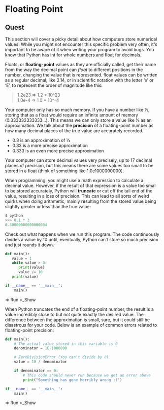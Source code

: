 # Floating Point
## Quest
This section will cover a picky detail about how computers store numerical values. While you might not encounter this specific problem very often, it's important to be aware of it when writing your program to avoid bugs. You know that Python has int for whole numbers and float for decimals. 

Floats, or **floating-point** values as they are officially called, get their name from the way the decimal point can *float* to different positions in the number, changing the value that is represented. float values can be written as a regular decimal, like 3.14, or in scientific notation with the letter ‘e’ or ‘E’, to represent the order of magnitude like this:

> 1.2e23 ⇒ 1.2 * 10^23 \
1.0e-4 ⇒ 1.0 * 10^-4

Your computer only has so much memory. If you have a number like ⅓, storing that as a float would require an infinite amount of memory (0.333333333333…). This means we can only store a value like ⅓ as an approximation. We talk about the **precision** of a floating-point number as how many decimal places of the true value are accurately recorded.
* 0.3 is an approximation of ⅓ 
* 0.33 is a more precise approximation
* 0.333 is an even more precise approximation

Your computer can store decimal values very precisely, up to 17 decimal places of precision, but this means there are some values too small to be stored in a float (think of something like 1.0e1000000000).

When programming, you might use a math expression to calculate a decimal value. However, if the result of that expression is a value too small to be stored accurately, Python will **truncate** or cut off the tail end of the value, resulting in a loss of precision. This can lead to all sorts of weird quirks when doing arithmetic, mainly resulting from the stored value being slightly greater or less than the true value: 

```python
$ python
>>> 0.1 * 3
0.30000000000000004
```

Check out what happens when we run this program. The code continuously divides a value by 10 until, eventually, Python can’t store so much precision and just rounds it down.

```python
def main():
   value = 1
   while value > 0:
      print(value)
      value /= 10
   print(value)

if __name__ == '__main__':
	main()
```
=> Run >_Show

When Python truncates the end of a floating-point number, the result is a value incredibly close to but not quite exactly the desired value. The difference between the approximation is small, sure, but it could still be disastrous for your code. Below is an example of common errors related to floating-point precision:

```python
def main():
    # The actual value stored in this variable is 0
    denominator = 1E-1000000

    # ZeroDivisionError (You can't divide by 0)
    value = 10 / denominator

    if denominator == 0:
        # This code should never run because we get an error above
        print("Something has gone horribly wrong :(")

if __name__ == '__main__':
    main()
```
=> Run >_Show